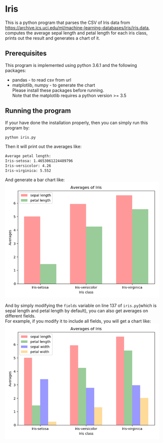 # Iris
This is a python program that parses the CSV of Iris data from https://archive.ics.uci.edu/ml/machine-learning-databases/iris/iris.data, computes the average sepal length and petal length for each iris class, prints out the result and generates a chart of it.

## Prerequisites
This program is implemented using python 3.6.1 and the following packages:
* pandas - to read csv from url
* matplotlib, numpy - to generate the chart  
Please install these packages before running.  
Note that the matplotlib requires a python version >= 3.5

## Running the program
If your have done the installation properly, then you can simply run this program by:
```
python iris.py
```
Then it will print out the averages like:
```
Average petal length: 
Iris-setosa: 1.4653061224489796
Iris-versicolor: 4.26
Iris-virginica: 5.552
```
And generate a bar chart like:  
![Alt text](/images/sepal_length_and_petal_length.png?raw=true "sepal length and petal length")

And by simply modifying the ```fields``` variable on line 137 of ```iris.py```(which is sepal length and petal length by default), you can also get averages on different fields.  
For example, if you modify it to include all fields, you will get a chart like:  
![Alt text](/images/all_fields.png?raw=true "all_fields")
